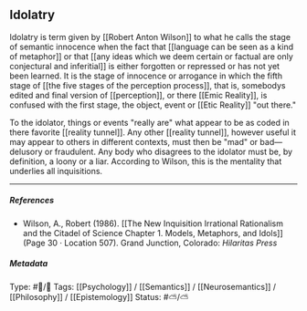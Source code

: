 ## Idolatry  # 

Idolatry is term given by [[Robert Anton Wilson]] to what he calls the stage of semantic innocence when the fact that [[language can be seen as a kind of metaphor]] or that [[any ideas which we deem certain or factual are only conjectural and inferitial]] is either  forgotten or repressed or has not yet been learned. It is the stage of innocence or arrogance in which the fifth stage of [[the five stages of the perception process]], that is, somebodys edited and final version of [[perception]], or there [[Emic Reality]], is confused with the first stage, the object, event or [[Etic Reality]] "out there."

To the idolator, things or events "really are" what appear to be as coded in there favorite [[reality tunnel]]. Any other [[reality tunnel]], however useful it may appear to others in different contexts, must then be "mad" or bad—delusory or fraudulent. Any body who disagrees to the idolator must be, by definition, a loony or a liar. According to Wilson, this is the mentality that underlies all inquisitions.

___

##### References

- Wilson, A., Robert (1986). [[The New Inquisition Irrational Rationalism and the Citadel of Science Chapter 1. Models, Metaphors, and Idols]] (Page 30 · Location 507). Grand Junction, Colorado: _Hilaritas Press_

##### Metadata

Type: #🔵/🔵 
Tags: [[Psychology]] / [[Semantics]] / [[Neurosemantics]] / [[Philosophy]] / [[Epistemology]] 
Status: #⛅️/⛅️ 